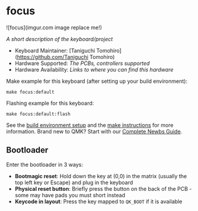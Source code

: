 # focus

![focus](imgur.com image replace me!)

*A short description of the keyboard/project*

* Keyboard Maintainer: [Taniguchi Tomohiro](https://github.com/Taniguchi Tomohiro)
* Hardware Supported: *The PCBs, controllers supported*
* Hardware Availability: *Links to where you can find this hardware*

Make example for this keyboard (after setting up your build environment):

    make focus:default

Flashing example for this keyboard:

    make focus:default:flash

See the [build environment setup](https://docs.qmk.fm/#/getting_started_build_tools) and the [make instructions](https://docs.qmk.fm/#/getting_started_make_guide) for more information. Brand new to QMK? Start with our [Complete Newbs Guide](https://docs.qmk.fm/#/newbs).

## Bootloader

Enter the bootloader in 3 ways:

* **Bootmagic reset**: Hold down the key at (0,0) in the matrix (usually the top left key or Escape) and plug in the keyboard
* **Physical reset button**: Briefly press the button on the back of the PCB - some may have pads you must short instead
* **Keycode in layout**: Press the key mapped to `QK_BOOT` if it is available
